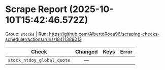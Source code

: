 # Scrape Report (2025-10-10T15:42:46.572Z)

Group: `stocks`  |  Run: https://github.com/AlbertoRoca96/scraping-checks-scheduler/actions/runs/18411389213

| Check | Changed | Keys | Error |
|---|:---:|:--|:--|
| `stock_ntdoy_global_quote` | — |  |  |

